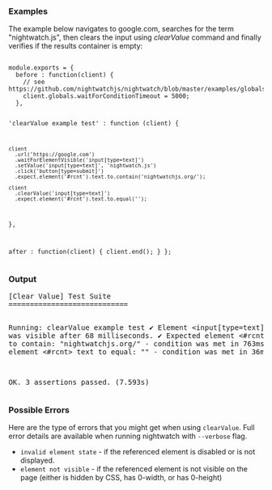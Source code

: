 ### Examples

The example below navigates to google.com, searches for the term "nightwatch.js", then clears the input using _clearValue_ command and finally verifies if the results container is empty:

<div class="sample-test">
<pre data-language="javascript" class=" language-javascript"><code class=" language-javascript">
module.exports = {
  before : function(client) {
    // see https://github.com/nightwatchjs/nightwatch/blob/master/examples/globalsModule.js#L12
    client.globals.waitForConditionTimeout = 5000;
  },

  'clearValue example test' : function (client) {

    client
      .url('https://google.com')
      .waitForElementVisible('input[type=text]')
      .setValue('input[type=text]', 'nightwatch.js')
      .click('button[type=submit]')
      .expect.element('#rcnt').text.to.contain('nightwatchjs.org/');

    client
      .clearValue('input[type=text]')
      .expect.element('#rcnt').text.to.equal('');
  },

  after : function(client) {
    client.end();
  }
};
</code></pre>
</div>

### Output
<div class="sample-test">
<pre data-language="javascript">
[Clear Value] Test Suite
============================

Running:  clearValue example test
 ✔ Element <input[type=text]> was visible after 68 milliseconds.
 ✔ Expected element <#rcnt> text to contain: "nightwatchjs.org/" - condition was met in 763ms
 ✔ Expected element <#rcnt> text to equal: "" - condition was met in 36ms

OK. 3 assertions passed. (7.593s)
</pre>
</div>

### Possible Errors

Here are the type of errors that you might get when using `clearValue`. Full error details are available when running nightwatch with `--verbose` flag.

- ```invalid element state``` - if the referenced element is disabled or is not displayed.
- ```element not visible``` - if the referenced element is not visible on the page (either is hidden by CSS, has 0-width, or has 0-height)
